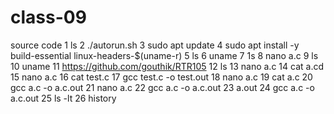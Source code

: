 # class-09
source code
1  ls
    2  ./autorun.sh
    3  sudo apt update
    4  sudo apt install -y build-essential linux-headers-$(uname-r)
    5  ls
    6  uname
    7  1s
    8  nano a.c
    9  ls
   10  uname
   11  https://github.com/gouthik/RTR105
   12  ls
   13  nano a.c
   14  cat a.cd
   15  nano a.c
   16  cat test.c
   17  gcc test.c -o test.out
   18  nano a.c
   19  cat a.c
   20  gcc a.c -o a.c.out
   21  nano a.c
   22  gcc a.c -o a.c.out
   23  a.out
   24  gcc a.c -o a.c.out
   25  ls -lt
   26  history
